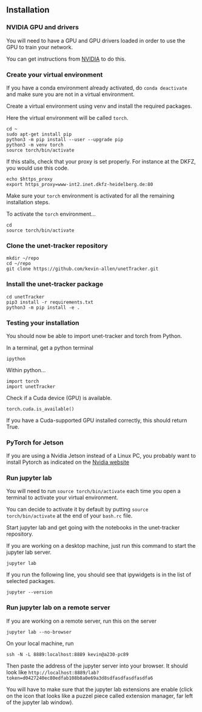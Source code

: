 ## Installation


### NVIDIA GPU and drivers

You will need to have a GPU and GPU drivers loaded in order to use the GPU to train your network.

You can get instructions from [NVIDIA](https://docs.nvidia.com/datacenter/tesla/tesla-installation-notes/index.html) to do this.


### Create your virtual environment

If you have a conda environment already activated, do `conda deactivate` and make sure you are not in a virtual environment.

Create a virtual environment using venv and install the required packages.

Here the virtual environment will be called `torch`.

```
cd ~
sudo apt-get install pip
python3 -m pip install --user --upgrade pip
python3 -m venv torch
source torch/bin/activate
```

If this stalls, check that your proxy is set properly. For instance at the DKFZ, you would use this code.

```
echo $https_proxy
export https_proxy=www-int2.inet.dkfz-heidelberg.de:80
```

Make sure your `torch` environment is activated for all the remaining installation steps.

To activate the `torch` environment...
```
cd 
source torch/bin/activate
```

### Clone the unet-tracker repository

```
mkdir ~/repo
cd ~/repo
git clone https://github.com/kevin-allen/unetTracker.git
```

### Install the unet-tracker package

```
cd unetTracker
pip3 install -r requirements.txt 
python3 -m pip install -e .
```

### Testing your installation

You should now be able to import unet-tracker and torch from Python.

In a terminal, get a python terminal
```
ipython
```

Within python...

```
import torch
import unetTracker
```

Check if a Cuda device (GPU) is available.

```
torch.cuda.is_available()
```

If you have a Cuda-supported GPU installed correctly, this should return True.


### PyTorch for Jetson

If you are using a Nvidia Jetson instead of a Linux PC, you probably want to install Pytorch as indicated on the [Nvidia website](https://forums.developer.nvidia.com/t/pytorch-for-jetson/72048)


### Run jupyter lab


You will need to run `source torch/bin/activate` each time you open a terminal to activate your virtual environment. 

You can decide to activate it by default by putting `source torch/bin/activate` at the end of your `bash.rc` file.

Start jupyter lab and get going with the notebooks in the unet-tracker repository.

If you are working on a desktop machine, just run this command to start the jupyter lab server.

```
jupyter lab
```

If you run the following line, you should see that ipywidgets is in the list of selected packages.

```
jupyter --version
```



### Run jupyter lab on a remote server

If you are working on a remote server, run this on the server

```
jupyter lab --no-browser
```

On your local machine, run

```
ssh -N -L 8889:localhost:8889 kevin@a230-pc89
```

Then paste the address of the jupyter server into your browser. It should look like `http://localhost:8889/lab?token=d0427240ec80edfab108b8a0e69a3d8sdfasdfasdfasdfa6`


You will have to make sure that the jupyter lab extensions are enable (click on the icon that looks like a puzzel piece called extension manager, far left of the jupyter lab window).

